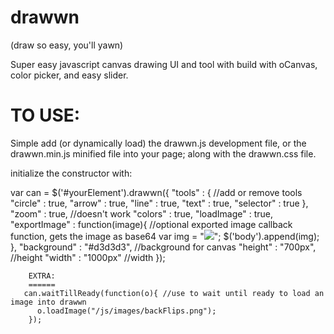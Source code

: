 drawwn
======
(draw so easy, you'll yawn)

Super easy javascript canvas drawing UI and tool with build with oCanvas, color picker, and easy slider.

TO USE:
======
Simple add (or dynamically load) the drawwn.js development file, or the drawwn.min.js minified file into your page; along with the drawwn.css file.

initialize the constructor with:

 var can = $('#yourElement').drawwn({
        "tools" : {  //add or remove tools
            "circle" : true,
            "arrow" : true,
            "line" : true,
            "text" : true,
            "selector" : true
        },
        "zoom" : true, //doesn't work
        "colors" : true, 
        "loadImage" : true,
        "exportImage" : function(image){ //optional exported image callback function, gets the image as base64
           var img = "<img src='"+image+"' />";
            $('body').append(img);
        },
        "background" : "#d3d3d3", //background for canvas
        "height" : "700px", //height
        "width" : "1000px" //width
        });
        
        EXTRA:
        ======
       can.waitTillReady(function(o){ //use to wait until ready to load an image into drawwn
          o.loadImage("/js/images/backFlips.png");
        });
